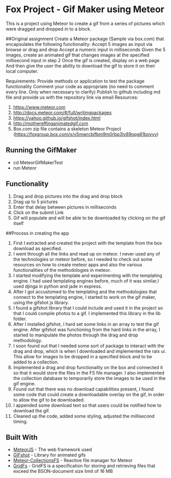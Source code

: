 # Fox Project - Gif Maker using Meteor

This is a project using Meteor to create a gif from a series of pictures which were dragged and dropped in to a block.




##Original assignment
Create a Meteor package (Sample via box.com) that encapsulates the following functionality:
Accept 5 images as input via browse or drag and drop
Accept a numeric input in milliseconds 
Given the 5 images, create an animated gif that changes images at the specified millisecond input in step 2
Once the gif is created, display on a web page 
And then give the user the ability to download the gif to store it on their local computer.

Requirements:
Provide methods or application to test the package functionality
Comment your code as appropriate (no need to comment every line. Only when necessary to clarify)
Publish to github including md file and provide us with the repository link via email
Resources:
 
1. https://www.meteor.com
2. http://docs.meteor.com/#/full/writingpackages
3. https://yahoo.github.io/gifshot/index.html
4. http://mothereffinganimatedgif.com
5. Box.com zip file contains a skeleton Meteor Project (https://foxgroup.box.com/s/v5mwrcbifbm9m0rbp3lv89opg61bovyv)


## Running the GifMaker
- cd MeteorGifMakerTest
- run Meteor

## Functionality
1. Drag and drop pictures into the drag and drop block
2. Drag up to 5 pictures
3. Enter that delay between pictures in milliseconds
4. Click on the submit Link
5. Gif will populate and will be able to be downloaded by clicking on the gif itself

##Process in creating the app
1. First I extracted and created the project with the template from the box download as specified.
2. I went through all the links and read up on meteor. I never used any of the technologies or meteor before, so I needed to check out some resources on how to create meteor apps and also the various functionalities of the methodologies in meteor.
3. I started modifying the template and experimenting with the templating engine. I had used templating engines before, much of it was similar,I used djinga in python and jade in express.
4. After I got accustomed to the templating and the methodologies that connect to the templating engine, I started to work on the gif maker, using the gifshot js library.
5. I found a gifshot library that I could include and used it in the project so that I could compile photos to a gif. I implemented this library in the lib folder.
6. After I installed gifshot, I hard set some links in an array to test the gif engine. After gifshot was functioning from the hard links in the array, I started to manipulate the photos through the drag and drop methodology.
7. I soon found out that I needed some sort of package to interact with the drag and drop, which is when I downloaded and implemented the raix ui. This allow for images to be dropped in a specified block and to be added to a collection.
8. Implemented a drag and drop functionality on the box and connected it so that it would store the files in the FS file manager. I also implemented the collection database to temporarily store the images to be used in the gif engine.
9. Found out that there was no download capabilities present, I found some code that could create a downloadable overlay on the gif, in order to allow the gif to be downloaded.
10. I appended some download text so that users could be notified how to download the gif.
11. Cleaned up the code, added some styling, adjusted the millisecond timing.

## Built With

* [MeteorJS](https://www.meteor.com/) - The web framework used
* [GIFshot](https://yahoo.github.io/gifshot/) - Library for animated gifs
* [Meteor-CollectionsFS](https://github.com/CollectionFS/Meteor-CollectionFS) - Reactive file manager for Meteor
*  [GridFs](https://docs.mongodb.com/manual/core/gridfs/) - GridFS is a specification for storing and retrieving files that exceed the BSON-document size limit of 16 MB

